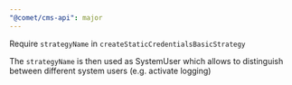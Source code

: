 ```yaml
---
"@comet/cms-api": major
---
```


Require `strategyName` in `createStaticCredentialsBasicStrategy`

The `strategyName` is then used as SystemUser which allows to distinguish between different system users (e.g. activate logging)
